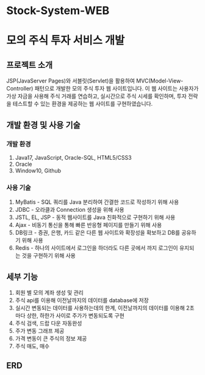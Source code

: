 # Stock-System-WEB
# 모의 주식 투자 서비스 개발 
## 프로젝트 소개
JSP(JavaServer Pages)와 서블릿(Servlet)을 활용하여 MVC(Model-View-Controller) 패턴으로 개발한 모의 주식 투자 웹 사이트입니다. 이 웹 사이트는 사용자가 가상 자금을 사용해 주식 거래를 연습하고, 실시간으로 주식 시세를 확인하며, 투자 전략을 테스트할 수 있는 환경을 제공하는 웹 사이트를 구현하였습니다.

## 개발 환경 및 사용 기술
### 개발 환경
1. Java17, JavaScript, Oracle-SQL, HTML5/CSS3
2. Oracle
3. Window10, Github

### 사용 기술
1. MyBatis - SQL 쿼리를 Java 분리하여 간결한 코드로 작성하기 위해 사용
2. JDBC - 오라클과 Connection 생성을 위해 사용
3. JSTL, EL, JSP - 동적 웹사이트를 Java 친화적으로 구현하기 위해 사용
4. Ajax - 비동기 통신을 통해 빠른 반응형 페이지를 만들기 위해 사용
5. DB링크 - 증권, 은행, 카드 같은 다른 웹 사이트와 확장성을 확보하고 DB를 공유하기 위해 사용
6. Redis - 하나의 사이트에서 로그인을 하더라도 다른 곳에서 까지 로그인이 유지되는 것을 구현하기 위해 사용

## 세부 기능
1. 회원 별 모의 계좌 생성 및 관리
2. 주식 api를 이용해 이전날까지의 데이터를 database에 저장
3. 실시간 변동되는 데이터를 사용하는데의 한계, 이전날까지의 데이터를 이용해 2초마다 상한, 하한가 사이로 주가가 변동되도록 구현
4. 주식 검색, 드랍 다운 자동완성
5. 주가 변동 그래프 제공
6. 가격 변동이 큰 주식의 정보 제공
7. 주식 매도, 매수

## ERD


